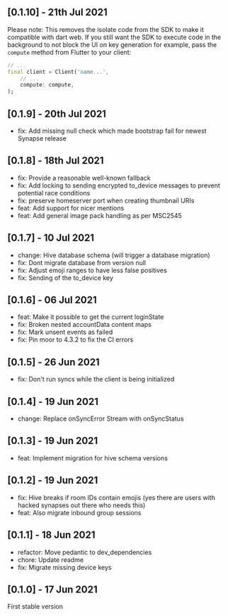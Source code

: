 ## [0.1.10] - 21th Jul 2021
Please note: This removes the isolate code from the SDK to make it compatible with dart web. If
you still want the SDK to execute code in the background to not block the UI on key generation
for example, pass the `compute` method from Flutter to your client:

```dart
// ...
final client = Client('name...',
    // ...
    compute: compute,
);
```

## [0.1.9] - 20th Jul 2021
- fix: Add missing null check which made bootstrap fail for newest Synapse release

## [0.1.8] - 18th Jul 2021
- fix: Provide a reasonable well-known fallback
- fix: Add locking to sending encrypted to_device messages to prevent potential race conditions
- fix: preserve homeserver port when creating thumbnail URIs
- feat: Add support for nicer mentions
- feat: Add general image pack handling as per MSC2545

## [0.1.7] - 10 Jul 2021
- change: Hive database schema (will trigger a database migration)
- fix: Dont migrate database from version null
- fix: Adjust emoji ranges to have less false positives
- fix: Sending of the to_device key

## [0.1.6] - 06 Jul 2021
- feat: Make it possible to get the current loginState
- fix: Broken nested accountData content maps
- fix: Mark unsent events as failed
- fix: Pin moor to 4.3.2 to fix the CI errors

## [0.1.5] - 26 Jun 2021
- fix: Don't run syncs while the client is being initialized

## [0.1.4] - 19 Jun 2021
- change: Replace onSyncError Stream with onSyncStatus

## [0.1.3] - 19 Jun 2021
- feat: Implement migration for hive schema versions

## [0.1.2] - 19 Jun 2021
- fix: Hive breaks if room IDs contain emojis (yes there are users with hacked synapses out there who needs this)
- feat: Also migrate inbound group sessions

## [0.1.1] - 18 Jun 2021
- refactor: Move pedantic to dev_dependencies
- chore: Update readme
- fix: Migrate missing device keys

## [0.1.0] - 17 Jun 2021

First stable version
